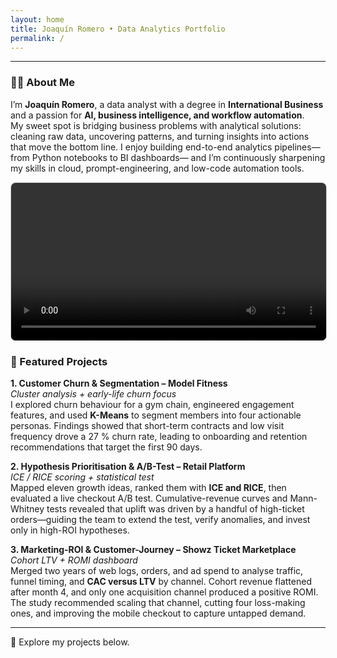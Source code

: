 ```yaml
---
layout: home
title: Joaquín Romero • Data Analytics Portfolio
permalink: /
---
```


---

### 👨‍💻 About Me

I’m **Joaquín Romero**, a data analyst with a degree in **International Business** and a passion for **AI, business intelligence, and workflow automation**.  
My sweet spot is bridging business problems with analytical solutions: cleaning raw data, uncovering patterns, and turning insights into actions that move the bottom line. I enjoy building end-to-end analytics pipelines— from Python notebooks to BI dashboards— and I’m continuously sharpening my skills in cloud, prompt-engineering, and low-code automation tools.

<video controls width="100%" style="max-width: 720px; border: 1px solid #ccc; border-radius: 8px;">
  <source src="{{ site.baseurl }}/assets/video_CV.mp4" type="video/mp4">
  Your browser doesn’t support HTML5 video — 
  <a href="{{ site.baseurl }}/assets/video_CV.mp4">download it here</a>.
</video>

### 📂 Featured Projects

**1. Customer Churn & Segmentation – Model Fitness**  
_Cluster analysis + early-life churn focus_  
I explored churn behaviour for a gym chain, engineered engagement features, and used **K-Means** to segment members into four actionable personas. Findings showed that short-term contracts and low visit frequency drove a 27 % churn rate, leading to onboarding and retention recommendations that target the first 90 days.

**2. Hypothesis Prioritisation & A/B-Test – Retail Platform**  
_ICE / RICE scoring + statistical test_  
Mapped eleven growth ideas, ranked them with **ICE and RICE**, then evaluated a live checkout A/B test. Cumulative-revenue curves and Mann-Whitney tests revealed that uplift was driven by a handful of high-ticket orders—guiding the team to extend the test, verify anomalies, and invest only in high-ROI hypotheses.

**3. Marketing-ROI & Customer-Journey – Showz Ticket Marketplace**  
_Cohort LTV + ROMI dashboard_  
Merged two years of web logs, orders, and ad spend to analyse traffic, funnel timing, and **CAC versus LTV** by channel. Cohort revenue flattened after month 4, and only one acquisition channel produced a positive ROMI. The study recommended scaling that channel, cutting four loss-making ones, and improving the mobile checkout to capture untapped demand.

---

🚀 Explore my projects below.
